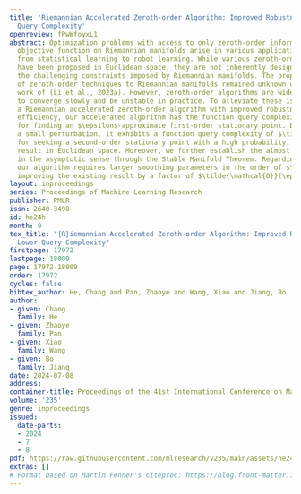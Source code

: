```yaml
---
title: 'Riemannian Accelerated Zeroth-order Algorithm: Improved Robustness and Lower
  Query Complexity'
openreview: fPwWfoyxL1
abstract: Optimization problems with access to only zeroth-order information of the
  objective function on Riemannian manifolds arise in various applications, spanning
  from statistical learning to robot learning. While various zeroth-order algorithms
  have been proposed in Euclidean space, they are not inherently designed to handle
  the challenging constraints imposed by Riemannian manifolds. The proper adaptation
  of zeroth-order techniques to Riemannian manifolds remained unknown until the pioneering
  work of (Li et al., 2023a). However, zeroth-order algorithms are widely observed
  to converge slowly and be unstable in practice. To alleviate these issues, we propose
  a Riemannian accelerated zeroth-order algorithm with improved robustness. Regarding
  efficiency, our accelerated algorithm has the function query complexity of $\mathcal{O}(\epsilon^{-7/4}d)$
  for finding an $\epsilon$-approximate first-order stationary point. By introducing
  a small perturbation, it exhibits a function query complexity of $\tilde{\mathcal{O}}(\epsilon^{-7/4}d)$
  for seeking a second-order stationary point with a high probability, matching state-of-the-art
  result in Euclidean space. Moreover, we further establish the almost sure convergence
  in the asymptotic sense through the Stable Manifold Theorem. Regarding robustness,
  our algorithm requires larger smoothing parameters in the order of $\tilde{\mathcal{O}}(\epsilon^{7/8}d^{-1/2})$,
  improving the existing result by a factor of $\tilde{\mathcal{O}}(\epsilon^{3/4})$.
layout: inproceedings
series: Proceedings of Machine Learning Research
publisher: PMLR
issn: 2640-3498
id: he24h
month: 0
tex_title: "{R}iemannian Accelerated Zeroth-order Algorithm: Improved Robustness and
  Lower Query Complexity"
firstpage: 17972
lastpage: 18009
page: 17972-18009
order: 17972
cycles: false
bibtex_author: He, Chang and Pan, Zhaoye and Wang, Xiao and Jiang, Bo
author:
- given: Chang
  family: He
- given: Zhaoye
  family: Pan
- given: Xiao
  family: Wang
- given: Bo
  family: Jiang
date: 2024-07-08
address:
container-title: Proceedings of the 41st International Conference on Machine Learning
volume: '235'
genre: inproceedings
issued:
  date-parts:
  - 2024
  - 7
  - 8
pdf: https://raw.githubusercontent.com/mlresearch/v235/main/assets/he24h/he24h.pdf
extras: []
# Format based on Martin Fenner's citeproc: https://blog.front-matter.io/posts/citeproc-yaml-for-bibliographies/
---
```

